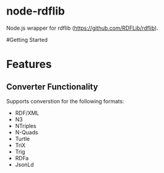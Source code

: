 # node-rdflib
Node.js wrapper for rdflib (https://github.com/RDFLib/rdflib).

#Getting Started

# Features
## Converter Functionality
Supports converstion for the following formats:
- RDF/XML
- N3
- NTriples
- N-Quads
- Turtle
- TriX
- Trig
- RDFa
- JsonLd





